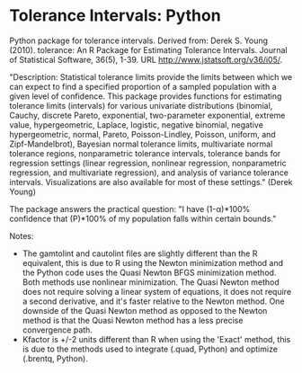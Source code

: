 # Tolerance Intervals: Python
Python package for tolerance intervals. Derived from: Derek S. Young (2010). tolerance: An R Package for Estimating Tolerance Intervals. Journal of Statistical Software, 36(5), 1-39. URL http://www.jstatsoft.org/v36/i05/.

"Description: Statistical tolerance limits provide the limits between which we can expect to find a specified proportion of a sampled population with a given level of confidence.  This package provides functions for estimating tolerance limits (intervals) for various univariate distributions (binomial, Cauchy, discrete Pareto, exponential, two-parameter exponential, extreme value, hypergeometric, Laplace, logistic, negative binomial, negative hypergeometric, normal, Pareto, Poisson-Lindley, Poisson, uniform, and Zipf-Mandelbrot), Bayesian normal tolerance limits, multivariate normal tolerance regions, nonparametric tolerance intervals, tolerance bands for regression settings (linear regression, nonlinear regression, nonparametric regression, and multivariate regression), and analysis of variance tolerance intervals.  Visualizations are also available for most of these settings." (Derek Young)

The package answers the practical question: "I have (1-α)*100% confidence that (P)*100% of my population falls within certain bounds."

Notes:
- The gamtolint and cautolint files are slightly different than the R equivalent, this is due to R using the Newton minimization method and the Python code uses the Quasi Newton BFGS minimization method. Both methods use nonlinear minimization. The Quasi Newton method does not require solving a linear system of equations, it does not require a second derivative, and it's faster relative to the Newton method. One downside of the Quasi Newton method as opposed to the Newton method is that the Quasi Newton method has a less precise convergence path. 
- Kfactor is +/-2 units different than R when using the 'Exact' method, this is due to the methods used to integrate (.quad, Python) and optimize (.brentq, Python). 
